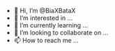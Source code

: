 - 👋 Hi, I’m @BiaXBataX
- 👀 I’m interested in ...
- 🌱 I’m currently learning ...
- 💞️ I’m looking to collaborate on ...
- 📫 How to reach me ...

<!---
BiaXBataX/BiaXBataX is a ✨ special ✨ repository because its `README.md` (this file) appears on your GitHub profile.
You can click the Preview link to take a look at your changes.
--->
